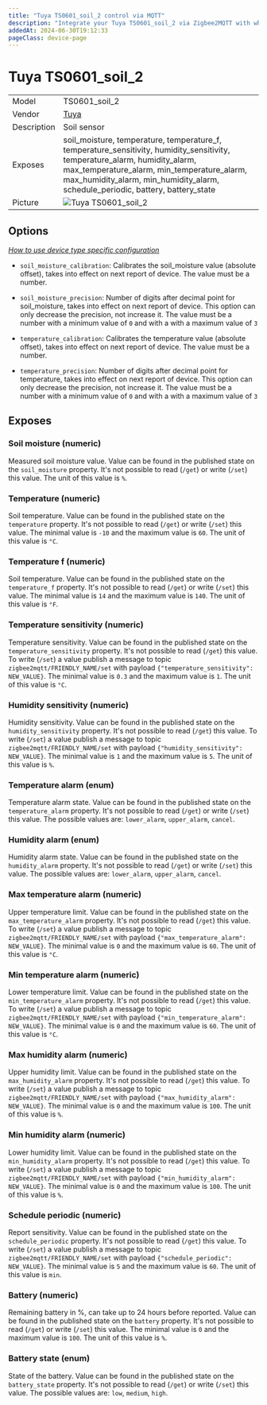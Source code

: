 ```yaml
---
title: "Tuya TS0601_soil_2 control via MQTT"
description: "Integrate your Tuya TS0601_soil_2 via Zigbee2MQTT with whatever smart home infrastructure you are using without the vendor's bridge or gateway."
addedAt: 2024-06-30T19:12:33
pageClass: device-page
---
```


<!-- !!!! -->
<!-- ATTENTION: This file is auto-generated through docgen! -->
<!-- You can only edit the "Notes"-Section between the two comment lines "Notes BEGIN" and "Notes END". -->
<!-- Do not use h1 or h2 heading within "## Notes"-Section. -->
<!-- !!!! -->

# Tuya TS0601_soil_2

|     |     |
|-----|-----|
| Model | TS0601_soil_2  |
| Vendor  | [Tuya](/supported-devices/#v=Tuya)  |
| Description | Soil sensor |
| Exposes | soil_moisture, temperature, temperature_f, temperature_sensitivity, humidity_sensitivity, temperature_alarm, humidity_alarm, max_temperature_alarm, min_temperature_alarm, max_humidity_alarm, min_humidity_alarm, schedule_periodic, battery, battery_state |
| Picture | ![Tuya TS0601_soil_2](https://www.zigbee2mqtt.io/images/devices/TS0601_soil_2.png) |


<!-- Notes BEGIN: You can edit here. Add "## Notes" headline if not already present. -->


<!-- Notes END: Do not edit below this line -->



## Options
*[How to use device type specific configuration](../guide/configuration/devices-groups.md#specific-device-options)*

* `soil_moisture_calibration`: Calibrates the soil_moisture value (absolute offset), takes into effect on next report of device. The value must be a number.

* `soil_moisture_precision`: Number of digits after decimal point for soil_moisture, takes into effect on next report of device. This option can only decrease the precision, not increase it. The value must be a number with a minimum value of `0` and with a with a maximum value of `3`

* `temperature_calibration`: Calibrates the temperature value (absolute offset), takes into effect on next report of device. The value must be a number.

* `temperature_precision`: Number of digits after decimal point for temperature, takes into effect on next report of device. This option can only decrease the precision, not increase it. The value must be a number with a minimum value of `0` and with a with a maximum value of `3`


## Exposes

### Soil moisture (numeric)
Measured soil moisture value.
Value can be found in the published state on the `soil_moisture` property.
It's not possible to read (`/get`) or write (`/set`) this value.
The unit of this value is `%`.

### Temperature (numeric)
Soil temperature.
Value can be found in the published state on the `temperature` property.
It's not possible to read (`/get`) or write (`/set`) this value.
The minimal value is `-10` and the maximum value is `60`.
The unit of this value is `°C`.

### Temperature f (numeric)
Soil temperature.
Value can be found in the published state on the `temperature_f` property.
It's not possible to read (`/get`) or write (`/set`) this value.
The minimal value is `14` and the maximum value is `140`.
The unit of this value is `°F`.

### Temperature sensitivity (numeric)
Temperature sensitivity.
Value can be found in the published state on the `temperature_sensitivity` property.
It's not possible to read (`/get`) this value.
To write (`/set`) a value publish a message to topic `zigbee2mqtt/FRIENDLY_NAME/set` with payload `{"temperature_sensitivity": NEW_VALUE}`.
The minimal value is `0.3` and the maximum value is `1`.
The unit of this value is `°C`.

### Humidity sensitivity (numeric)
Humidity sensitivity.
Value can be found in the published state on the `humidity_sensitivity` property.
It's not possible to read (`/get`) this value.
To write (`/set`) a value publish a message to topic `zigbee2mqtt/FRIENDLY_NAME/set` with payload `{"humidity_sensitivity": NEW_VALUE}`.
The minimal value is `1` and the maximum value is `5`.
The unit of this value is `%`.

### Temperature alarm (enum)
Temperature alarm state.
Value can be found in the published state on the `temperature_alarm` property.
It's not possible to read (`/get`) or write (`/set`) this value.
The possible values are: `lower_alarm`, `upper_alarm`, `cancel`.

### Humidity alarm (enum)
Humidity alarm state.
Value can be found in the published state on the `humidity_alarm` property.
It's not possible to read (`/get`) or write (`/set`) this value.
The possible values are: `lower_alarm`, `upper_alarm`, `cancel`.

### Max temperature alarm (numeric)
Upper temperature limit.
Value can be found in the published state on the `max_temperature_alarm` property.
It's not possible to read (`/get`) this value.
To write (`/set`) a value publish a message to topic `zigbee2mqtt/FRIENDLY_NAME/set` with payload `{"max_temperature_alarm": NEW_VALUE}`.
The minimal value is `0` and the maximum value is `60`.
The unit of this value is `°C`.

### Min temperature alarm (numeric)
Lower temperature limit.
Value can be found in the published state on the `min_temperature_alarm` property.
It's not possible to read (`/get`) this value.
To write (`/set`) a value publish a message to topic `zigbee2mqtt/FRIENDLY_NAME/set` with payload `{"min_temperature_alarm": NEW_VALUE}`.
The minimal value is `0` and the maximum value is `60`.
The unit of this value is `°C`.

### Max humidity alarm (numeric)
Upper humidity limit.
Value can be found in the published state on the `max_humidity_alarm` property.
It's not possible to read (`/get`) this value.
To write (`/set`) a value publish a message to topic `zigbee2mqtt/FRIENDLY_NAME/set` with payload `{"max_humidity_alarm": NEW_VALUE}`.
The minimal value is `0` and the maximum value is `100`.
The unit of this value is `%`.

### Min humidity alarm (numeric)
Lower humidity limit.
Value can be found in the published state on the `min_humidity_alarm` property.
It's not possible to read (`/get`) this value.
To write (`/set`) a value publish a message to topic `zigbee2mqtt/FRIENDLY_NAME/set` with payload `{"min_humidity_alarm": NEW_VALUE}`.
The minimal value is `0` and the maximum value is `100`.
The unit of this value is `%`.

### Schedule periodic (numeric)
Report sensitivity.
Value can be found in the published state on the `schedule_periodic` property.
It's not possible to read (`/get`) this value.
To write (`/set`) a value publish a message to topic `zigbee2mqtt/FRIENDLY_NAME/set` with payload `{"schedule_periodic": NEW_VALUE}`.
The minimal value is `5` and the maximum value is `60`.
The unit of this value is `min`.

### Battery (numeric)
Remaining battery in %, can take up to 24 hours before reported.
Value can be found in the published state on the `battery` property.
It's not possible to read (`/get`) or write (`/set`) this value.
The minimal value is `0` and the maximum value is `100`.
The unit of this value is `%`.

### Battery state (enum)
State of the battery.
Value can be found in the published state on the `battery_state` property.
It's not possible to read (`/get`) or write (`/set`) this value.
The possible values are: `low`, `medium`, `high`.

